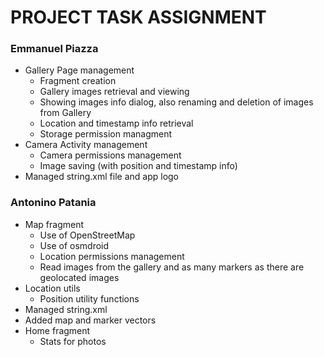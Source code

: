# PROJECT TASK ASSIGNMENT

### Emmanuel Piazza
- Gallery Page management
  - Fragment creation
  - Gallery images retrieval and viewing
  - Showing images info dialog, also renaming and deletion of images from Gallery
  - Location and timestamp info retrieval
  - Storage permission managment
- Camera Activity management
  - Camera permissions management
  - Image saving (with position and timestamp info)
- Managed string.xml file and app logo

### Antonino Patania
- Map fragment
  - Use of OpenStreetMap
  - Use of osmdroid
  - Location permissions management
  - Read images from the gallery and as many markers as there are geolocated images
- Location utils
  - Position utility functions
- Managed string.xml
- Added map and marker vectors
- Home fragment
  - Stats for photos
